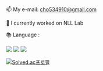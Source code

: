 

<!--
**5j1n/5j1n** is a ✨ _special_ ✨ repository because its `README.md` (this file) appears on your GitHub profile.

Here are some ideas to get you started:
[![Solved.ac Profile](http://mazassumnida.wtf/api/generate_badge?boj=sjin1121)](https://solved.ac/sjin1121)
- 🔭 I’m currently working on ...
- 🌱 I’m currently learning ...
- 👯 I’m looking to collaborate on ...
- 🤔 I’m looking for help with ...
- 💬 Ask me about ...
- 📫 How to reach me: ...
- 😄 Pronouns: ...
- ⚡ Fun fact: ...

-->

📫 My e-mail: cho534910@gmail.com

🔭 I currently worked on NLL Lab

📚  Language :<br><br>
<img src="https://img.shields.io/badge/c++-00599C?style=for-the-badge&logo=c%2B%2B&logoColor=white">
<img src="https://img.shields.io/badge/java-007396?style=for-the-badge&logo=java&logoColor=white">
<img src="https://img.shields.io/badge/python-007396?style=for-the-badge&logo=python&logoColor=white">

[![Solved.ac프로필](http://mazassumnida.wtf/api/v2/generate_badge?boj=5j1n)](https://solved.ac/5j1n)

